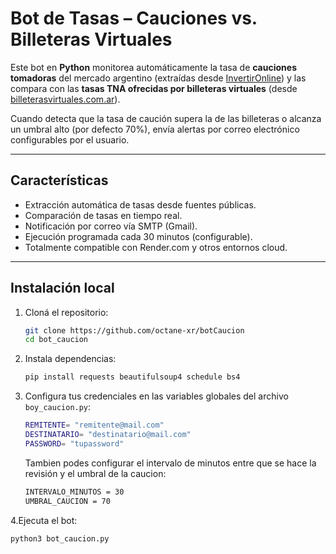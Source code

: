 # Bot de Tasas – Cauciones vs. Billeteras Virtuales

Este bot en **Python** monitorea automáticamente la tasa de **cauciones tomadoras** del mercado argentino (extraídas desde [InvertirOnline](https://iol.invertironline.com)) y las compara con las **tasas TNA ofrecidas por billeteras virtuales** (desde [billeterasvirtuales.com.ar](https://billeterasvirtuales.com.ar)).

Cuando detecta que la tasa de caución supera la de las billeteras o alcanza un umbral alto (por defecto 70%), envía alertas por correo electrónico configurables por el usuario.

---

## Características

- Extracción automática de tasas desde fuentes públicas.  
- Comparación de tasas en tiempo real.  
- Notificación por correo vía SMTP (Gmail).  
- Ejecución programada cada 30 minutos (configurable).  
- Totalmente compatible con Render.com y otros entornos cloud.

---

## Instalación local
1. Cloná el repositorio:
   ```bash
   git clone https://github.com/octane-xr/botCaucion
   cd bot_caucion

2. Instala dependencias:
    ```bash
    pip install requests beautifulsoup4 schedule bs4

3. Configura tus credenciales en las variables globales del archivo `boy_caucion.py`:
   ```bash
   REMITENTE= "remitente@mail.com"
   DESTINATARIO= "destinatario@mail.com"
   PASSWORD= "tupassword"
   ```
   Tambien podes configurar el intervalo de minutos entre que se hace la revisión y el umbral de la caucion:
   ```bash
   INTERVALO_MINUTOS = 30
   UMBRAL_CAUCION = 70
   ```

4.Ejecuta el bot:
   ```bash
   python3 bot_caucion.py
